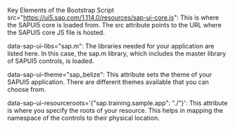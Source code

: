 Key Elements of the Bootstrap Script
src="https://ui5.sap.com/1.114.0/resources/sap-ui-core.js": This is where the SAPUI5 core is loaded from. The src attribute points to the URL where the SAPUI5 core JS file is hosted.

data-sap-ui-libs="sap.m": The libraries needed for your application are listed here. In this case, the sap.m library, which includes the master library of SAPUI5 controls, is loaded.

data-sap-ui-theme="sap_belize": This attribute sets the theme of your SAPUI5 application. There are different themes available that you can choose from.

data-sap-ui-resourceroots='{"sap.training.sample.app": "./"}': This attribute is where you specify the roots of your resource. This helps in mapping the namespace of the controls to their physical location.
